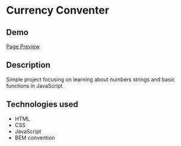 # Currency Conventer
## Demo 
[Page Preview](https://sleepycl0ud.github.io/Currency-Conventer/)
## Description
Simple project focusing on learning about numbers strings and basic functions in JavaScript

## Technologies used
- HTML
- CSS
- JavaScript
- BEM convention
